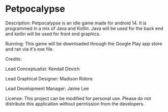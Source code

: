 # Petpocalypse
Description:
Petpocalypse is an idle game made for android 14. It is programmed in a mix of Java and Kotlin. Java will be used for the back end and kotlin will be used for front end graphics.


Running: 
This game will be downloaded through the Google Play app store and ran via it's exe file.


Credits:

Lead Conceptualist: Kendall Devich

Lead Graphical Designer: Madison Ridore 

Lead Development Manager: Jaime Lee


License:
This project can be modified for personal use. Please do not distribute this application without permission from the developers.
